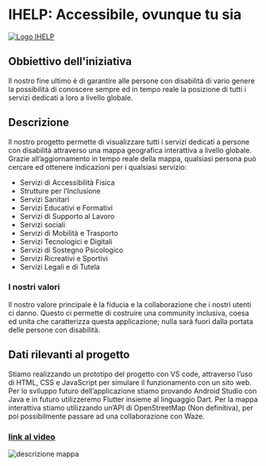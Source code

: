 # IHELP: Accessibile, ovunque tu sia

[![Logo IHELP](https://ihelp.itisdalmine.edu.it/IHELP_logo.png)](https://youtube.com/shorts/_sW7588oygg?feature=share)

## Obbiettivo dell'iniziativa
Il nostro fine ultimo è di garantire alle persone con disabilità di vario genere la possibilità di conoscere sempre ed in tempo reale la posizione di tutti i servizi dedicati a loro a livello globale. 

## Descrizione
Il nostro progetto permette di visualizzare tutti i servizi dedicati a persone con disabilità attraverso una mappa geografica interattiva a livello globale. 
Grazie all’aggiornamento in tempo reale della mappa, qualsiasi persona può cercare ed ottenere indicazioni per i qualsiasi servizio: 
- Servizi di Accessibilità Fisica 
- Strutture per l’Inclusione 
- Servizi Sanitari 
- Servizi Educativi e Formativi 
- Servizi di Supporto al Lavoro 
- Servizi sociali 
- Servizi di Mobilità e Trasporto 
- Servizi Tecnologici e Digitali 
- Servizi di Sostegno Psicologico 
- Servizi Ricreativi e Sportivi 
- Servizi Legali e di Tutela

### I nostri valori
Il nostro valore principale è la fiducia e la collaborazione che i nostri utenti ci danno. Questo ci permette di costruire una community inclusiva, coesa ed unita che caratterizza questa applicazione; nulla sarà fuori dalla portata delle persone con disabilità.

## Dati rilevanti al progetto
Stiamo realizzando un prototipo del progetto con VS code, attraverso l’uso di HTML, CSS e JavaScript per simulare il funzionamento con un sito web. 
Per lo sviluppo futuro dell’applicazione stiamo provando Android Studio con Java e in futuro utilizzeremo Flutter insieme al linguaggio Dart. 
Per la mappa interattiva stiamo utilizzando un’API di OpenStreetMap (Non definitiva), per poi possibilmente passare ad una collaborazione con Waze.

### __[link al video](https://iismarconi-my.sharepoint.com/personal/cesari_edoardo_06_itisdalmine_edu_it/_layouts/15/stream.aspx?id=%2Fpersonal%2Fcesari_edoardo_06_itisdalmine_edu_it%2FDocuments%2FG04_AREA_SALUTE%2FSCHEDA%20TECNICA%2FVideo%20Prototipo%20Web%2Emp4&nav=eyJyZWZlcnJhbEluZm8iOnsicmVmZXJyYWxBcHAiOiJPbmVEcml2ZUZvckJ1c2luZXNzIiwicmVmZXJyYWxBcHBQbGF0Zm9ybSI6IldlYiIsInJlZmVycmFsTW9kZSI6InZpZXciLCJyZWZlcnJhbFZpZXciOiJNeUZpbGVzTGlua0NvcHkifX0&ga=1&referrer=StreamWebApp%2EWeb&referrerScenario=AddressBarCopied%2Eview%2E2bda704f-92c9-4302-afcb-a130a701d3ad)__
![descrizione mappa](https://ihelp.itisdalmine.edu.it/IHELP_mappa.png)
